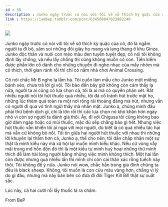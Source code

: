 ```yaml
---
id : 38
description : Junko ngày trước có nói với tôi về sở thích kỳ quặc của cô, đó là ngắm người ta đi bộ, săm soi những đôi giày họ mang và lang thang ở khu Ginza. Junko độc thân và nuôi con mèo màu đen tuyền tuyệt đẹp, cô nói tôi không định lấy chồng, và nếu lấy chồng thì cũng không muốn có con. Tiền kiếm được phần lớn cô dành cho những chuyến đi nghe nhạc của mấy nhóm mà cô thích, thời gian rảnh rỗi thì chỉ có nằm nhà chơi Animal Crossing.
link : https://iambep.tumblr.com/post/634568847023882240
---
```


![](https://64.media.tumblr.com/40698b8af973cc576093a15d12d6d6a3/3e60e728d64a4434-37/s1280x1920/37d93a2fe1a946e122282ac9860b46aa5844e676.jpg) 

Junko ngày trước có nói với tôi về sở thích kỳ quặc của cô, đó là ngắm người
ta đi bộ, săm soi những đôi giày họ mang và lang thang ở khu Ginza. Junko
độc thân và nuôi con mèo màu đen tuyền tuyệt đẹp, cô nói tôi không định
lấy chồng, và nếu lấy chồng thì cũng không muốn có con. Tiền kiếm được phần
lớn cô dành cho những chuyến đi nghe nhạc của mấy nhóm mà cô thích, thời
gian rảnh rỗi thì chỉ có nằm nhà chơi Animal Crossing.

Cô nói chắc Mr B nghe lạ lắm hả. Tôi cuốn làm mẫu cho Junko một miếng bánh
xèo, chưa trả lời gì vội. Tôi bảo đến bây giờ không còn cảm thấy lạ nữa,
người ta ai cũng có lựa chọn cả, tôi là ai mà có quyền phán xét. Rất nhiều
người nói tôi hút thuốc quá nhiều, tôi đã cố tránh hút trước mặt họ, những
lúc thèm quá toàn ra một nơi rộng rãi thoáng đãng mà hút, nhưng vẫn có người
đi qua vô tình ngửi thấy mà nhăn mặt. Junko ạ, chúng mình đâu phải thứ bệnh
dịch gì, chỉ là lớn rồi thì các lựa chọn nó khó khăn hơn ngày nhỏ vì còn
sợ người ta đánh giá thôi. Ây, đi với Chigusa tôi cũng không bao giờ dám
ngáp hoặc có mùi thuốc, mặc dù sếp chẳng bảo gì hết. Nhưng việc hút thuốc
vẫn khiến tôi ái ngại với mọi người, dù biết là có quá nhiều tác hại mà
vẫn cứ không bỏ nổi. Tôi tin giữa hai người hút thuốc với nhau thì những
lời khuyên lại thấm hơn cả, Junko ạ, thế cho nên, tôi dần chấp nhận một
sự thật là mình kiểu này mà xã hội lại muốn mình kiểu khác. Nếu cứ vùng
vẫy mãi trong mớ hỗn độn đó thì là một kiểu tự mình huỷ hoại những thứ mình
thích để làm hài lòng người bằng những việc mình không thích. Một hai lần
còn được nhưng quá nhiều lần thì mình chỉ còn cái thân xác rỗng tuếch này
thôi. Tôi không để ý nữa. Junko nói wow, chắc hẳn trong gia đình chúng ta
đều là black sheep. Không, tôi muốn là con cừu màu vàng hơn, chẳng vì lý
do gì đâu, nhưng mà này bàn bên có đứa đi đôi Tiger Kill Bill thật sự xuất
sắc.

Lúc này, cả hai cười rồi lấy thuốc lá ra châm.

From BeP